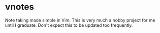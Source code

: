 # vnotes

Note taking made simple in Vim.
This is very much a hobby project for me until I graduate.
Don't expect this to be updated too frequently.

